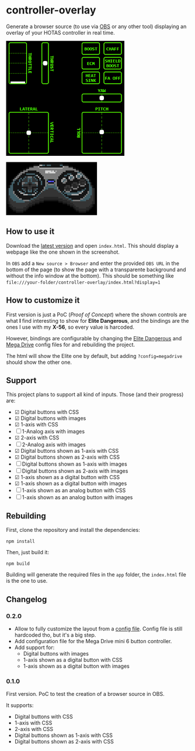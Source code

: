 # controller-overlay

Generate a browser source (to use via [OBS](https://obsproject.com/) or any other tool) displaying an overlay of your HOTAS controller in real time.

![Preview screenshot][elite-screenshot]

![Preview screenshot][megadrive-screenshot]

## How to use it

Download the [latest version](https://github.com/danikaze/controller-overlay/releases/latest) and open `index.html`. This should display a webpage like the one shown in the screenshot.

In `OBS` add a `New source > Browser` and enter the provided `OBS URL` in the bottom of the page (to show the page with a transparente background and without the info window at the bottom). This should be something like `file:///your-folder/controller-overlay/index.html?display=1`

## How to customize it

First version is just a PoC (_Proof of Concept_) where the shown controls are what **I** find interesting to show for **Elite Dangerous**, and the bindings are the ones I use with my **X-56**, so every value is harcoded.

However, bindings are configurable by changing the [Elite Dangerous](src/elite.ts) and [Mega Drive](src/megadrive6.ts) config files for and rebuilding the project.

The html will show the Elite one by default, but adding `?config=megadrive` should show the other one.

## Support

This project plans to support all kind of inputs. Those (and their progress) are:

- ☑ Digital buttons with CSS
- ☑ Digital buttons with images
- ☑ 1-axis with CSS
- ☐ 1-Analog axis with images
- ☑ 2-axis with CSS
- ☐ 2-Analog axis with images
- ☑ Digital buttons shown as 1-axis with CSS
- ☑ Digital buttons shown as 2-axis with CSS
- ☐ Digital buttons shown as 1-axis with images
- ☐ Digital buttons shown as 2-axis with images
- ☑ 1-axis shown as a digital button with CSS
- ☑ 1-axis shown as a digital button with images
- ☐ 1-axis shown as an analog button with CSS
- ☐ 1-axis shown as an analog button with images

## Rebuilding

First, clone the repository and install the dependencies:

```
npm install
```

Then, just build it:

```
npm build
```

Building will generate the required files in the `app` folder, the `index.html` file is the one to use.

## Changelog

### 0.2.0

- Allow to fully customize the layout from a [config file](src/elite.ts).
  Config file is still hardcoded tho, but it's a big step.
- Add configuration file for the Mega Drive mini 6 button controller.
- Add support for:
  - Digital buttons with images
  - 1-axis shown as a digital button with CSS
  - 1-axis shown as a digital button with images

### 0.1.0

First version. PoC to test the creation of a browser source in OBS.

It supports:

- Digital buttons with CSS
- 1-axis with CSS
- 2-axis with CSS
- Digital buttons shown as 1-axis with CSS
- Digital buttons shown as 2-axis with CSS

[elite-screenshot]: ./img/elite-0.2.0.gif 'HOTAS overlay preview'
[megadrive-screenshot]: ./img/megadrive-0.2.0.gif 'Mega Drive overlay preview'
